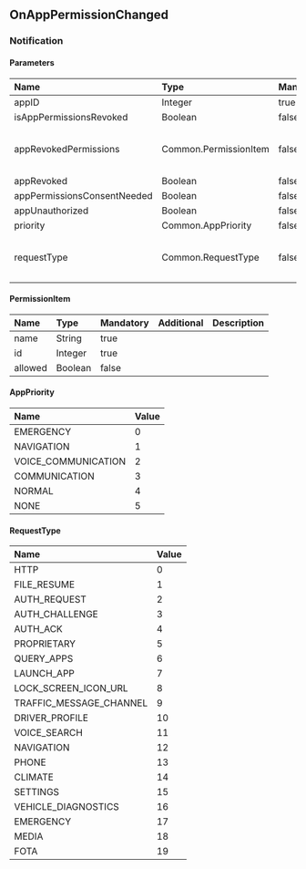 ## OnAppPermissionChanged

### Notification
#### Parameters
|Name|Type|Mandatory|Additional|Description|
|:---|:---|:--------|:---------|:----------|
|appID|Integer|true|||
|isAppPermissionsRevoked|Boolean|false|||
|appRevokedPermissions|Common.PermissionItem|false|array: true<br>minsize: 1<br>maxsize: 100||
|appRevoked|Boolean|false|||
|appPermissionsConsentNeeded|Boolean|false|||
|appUnauthorized|Boolean|false|||
|priority|Common.AppPriority|false|||
|requestType|Common.RequestType|false|array: true<br>minsize: 0<br>maxsize: 100||
#### PermissionItem
|Name|Type|Mandatory|Additional|Description|
|:---|:---|:--------|:---------|:----------|
|name|String|true|||
|id|Integer|true|||
|allowed|Boolean|false|||
#### AppPriority
|Name|Value|
|:---|:----|
|EMERGENCY|0|
|NAVIGATION|1|
|VOICE_COMMUNICATION|2|
|COMMUNICATION|3|
|NORMAL|4|
|NONE|5|
#### RequestType
|Name|Value|
|:---|:----|
|HTTP|0|
|FILE_RESUME|1|
|AUTH_REQUEST|2|
|AUTH_CHALLENGE|3|
|AUTH_ACK|4|
|PROPRIETARY|5|
|QUERY_APPS|6|
|LAUNCH_APP|7|
|LOCK_SCREEN_ICON_URL|8|
|TRAFFIC_MESSAGE_CHANNEL|9|
|DRIVER_PROFILE|10|
|VOICE_SEARCH|11|
|NAVIGATION|12|
|PHONE|13|
|CLIMATE|14|
|SETTINGS|15|
|VEHICLE_DIAGNOSTICS|16|
|EMERGENCY|17|
|MEDIA|18|
|FOTA|19|
